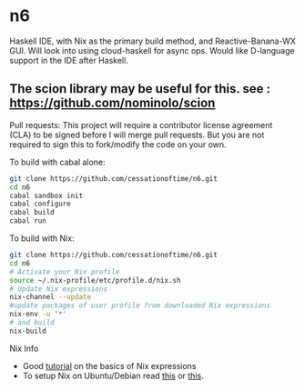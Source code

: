 n6
=====

Haskell IDE, with Nix as the primary build method, and Reactive-Banana-WX GUI.  Will look into using cloud-haskell for async ops. Would like  D-language support in the IDE after Haskell.


The scion library may be useful for this. see : https://github.com/nominolo/scion
---

Pull requests: This project will require a contributor license agreement (CLA) to be signed before I will merge pull requests.  But you are not required to sign this to fork/modify the code on your own.


To build with cabal alone:

```bash
git clone https://github.com/cessationoftime/n6.git
cd n6
cabal sandbox init
cabal configure
cabal build
cabal run
```

To build with Nix:

```bash
git clone https://github.com/cessationoftime/n6.git
cd n6
# Activate your Nix profile
source ~/.nix-profile/etc/profile.d/nix.sh
# Update Nix expressions
nix-channel --update
#update packages of user profile from downloaded Nix expressions
nix-env -u '*'
# and build
nix-build
```

Nix Info
* Good [tutorial](http://lethalman.blogspot.it/2014/07/nix-pill-4-basics-of-language.html) on the basics of Nix expressions 
* To setup Nix on Ubuntu/Debian read [this](http://lethalman.blogspot.com/2014/07/nix-pill-2-install-on-your-running.html) or [this](https://www.domenkozar.com/2014/01/02/getting-started-with-nix-package-manager/).


